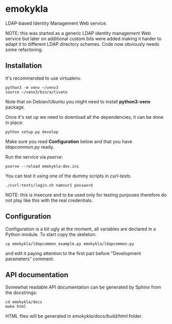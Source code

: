 # emokykla

LDAP-based Identity Management Web service.

NOTE: this was started as a generic LDAP identity management Web service but
later on additional custom bits were added making it harder to adapt it to
different LDAP directory schemes. Code now obviously needs some refactoring.

## Installation

It's recommended to use virtualenv.

```
python3 -m venv ~/venv3
source ~/venv3/bin/activate
```

Note that on Debian/Ubuntu you might need to install **python3-venv** package.

Once it's set up we need to download all the dependencies,
it can be done in place:

```
python setup.py develop
```

Make sure you read **Configuration** below and that you have *ldapcommon.py*
ready.

Run the service via *pserve*:

```
pserve --reload emokykla-dev.ini
```

You can test it using one of the dummy scripts in *curl-tests*.

```
./curl-tests/login.sh namsur1 password
```

NOTE: this is insecure and to be used only for testing purposes therefore do 
not play like this with the real credentials.

## Configuration

Configuration is a bit ugly at the moment, all variables are declared in a
Python module. To start copy the skeleton:

```
cp emokykla/ldapcommon_example.py emokykla/ldapcommon.py
```

and edit it paying attention to the first part before "Development parameters"
comment.

## API documentation

Somewhat readable API documentation can be generated by Sphinx from the
docstrings:

```
cd emokykla/docs
make html
```

HTML files will be generated in *emokykla/docs/build/html* folder.
